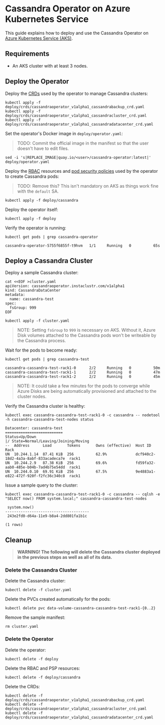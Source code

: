 # Cassandra Operator on Azure Kubernetes Service

This guide explains how to deploy and use the Cassandra Operator on [Azure Kubernetes Service (AKS)][aks].

## Requirements

- An AKS cluster with at least 3 nodes.

## Deploy the Operator

Deploy the [CRDs][crds] used by the operator to manage Cassandra clusters:

```
kubectl apply -f deploy/crds/cassandraoperator_v1alpha1_cassandrabackup_crd.yaml
kubectl apply -f deploy/crds/cassandraoperator_v1alpha1_cassandracluster_crd.yaml
kubectl apply -f deploy/crds/cassandraoperator_v1alpha1_cassandradatacenter_crd.yaml
```

Set the operator's Docker image in `deploy/operator.yaml`:

>TODO: Commit the official image in the manifest so that the user doesn't have to edit files.

```
sed -i 's|REPLACE_IMAGE|quay.io/<user>/cassandra-operator:latest|' deploy/operator.yaml
```

Deploy the [RBAC][rbac] resources and [pod security policies][psps] used by the operator to create
Cassandra pods:

>TODO: Remove this? This isn't mandatory on AKS as things work fine with the `default` SA.

```
kubectl apply -f deploy/cassandra
```

Deploy the operator itself:

```
kubectl apply -f deploy
```

Verify the operator is running:

```
kubectl get pods | grep cassandra-operator
```

```
cassandra-operator-5755f6855f-t9hvm   1/1     Running   0          65s
```

## Deploy a Cassandra Cluster

Deploy a sample Cassandra cluster:

```
cat <<EOF >cluster.yaml
apiVersion: cassandraoperator.instaclustr.com/v1alpha1
kind: CassandraDataCenter
metadata:
  name: cassandra-test
spec:
  fsGroup: 999
EOF

kubectl apply -f cluster.yaml
```

>NOTE: Setting `fsGroup` to `999` is necessary on AKS. Without it, Azure Disk volumes attached to
>the Cassandra pods won't be writeable by the Cassandra process.

Wait for the pods to become ready:

```
kubectl get pods | grep cassandra-test
```

```
cassandra-cassandra-test-rack1-0      2/2     Running   0          50m
cassandra-cassandra-test-rack1-1      2/2     Running   0          47m
cassandra-cassandra-test-rack1-2      2/2     Running   0          45m
```

>NOTE: It could take a few minutes for the pods to converge while Azure Disks are being
>automatically provisioned and attached to the cluster nodes.

Verify the Cassandra cluster is healthy:

```
kubectl exec cassandra-cassandra-test-rack1-0 -c cassandra -- nodetool -h cassandra-cassandra-test-nodes status
```

```
Datacenter: cassandra-test
==========================
Status=Up/Down
|/ State=Normal/Leaving/Joining/Moving
--  Address      Load       Tokens       Owns (effective)  Host ID                               Rack
UN  10.244.1.14  87.41 KiB  256          62.9%             dcf940c2-18d2-4a3a-8abf-833acadeca7e  rack1
UN  10.244.2.9   87.38 KiB  256          69.6%             fd59fa32-aab0-485e-b04b-7ad4b75e54dd  rack1
UN  10.244.0.10  69.91 KiB  256          67.5%             9e4883a1-e822-472f-920f-f2fc36c340c8  rack1
```

Issue a sample query to the cluster:

```
kubectl exec cassandra-cassandra-test-rack1-0 -c cassandra -- cqlsh -e "SELECT now() FROM system.local;" cassandra-cassandra-test-nodes
```

```
 system.now()
--------------------------------------
 243e2fd0-d64a-11e9-b8a4-2dd801fa1b1c

(1 rows)
```

## Cleanup

>**WARNING! The following will delete the Cassandra cluster deployed in the previous steps as well
>as all of its data.**

### Delete the Cassandra Cluster

Delete the Cassandra cluster:

```
kubectl delete -f cluster.yaml
```

Delete the PVCs created automatically for the pods:

```
kubectl delete pvc data-volume-cassandra-cassandra-test-rack1-{0..2}
```

Remove the sample manifest:

```
rm cluster.yaml
```

### Delete the Operator

Delete the operator:

```
kubectl delete -f deploy
```

Delete the RBAC and PSP resources:

```
kubectl delete -f deploy/cassandra
```

Delete the CRDs:

```
kubectl delete -f deploy/crds/cassandraoperator_v1alpha1_cassandrabackup_crd.yaml
kubectl delete -f deploy/crds/cassandraoperator_v1alpha1_cassandracluster_crd.yaml
kubectl delete -f deploy/crds/cassandraoperator_v1alpha1_cassandradatacenter_crd.yaml
```

[aks]: https://azure.microsoft.com/en-in/services/kubernetes-service/
[crds]: https://kubernetes.io/docs/concepts/extend-kubernetes/api-extension/custom-resources/#customresourcedefinitions
[psps]: https://kubernetes.io/docs/concepts/policy/pod-security-policy/
[rbac]: https://kubernetes.io/docs/reference/access-authn-authz/rbac/
